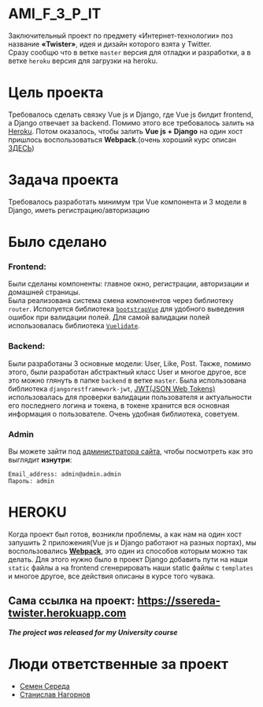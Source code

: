 # AMI_F_3_P_IT
Заключительный проект по предмету «Интернет-технологии» поз название **«Twister»**, идея и дизайн которого взята у Twitter.  
Сразу сообщю что в ветке `master` версия для отладки и разработки, а в ветке `heroku` версия для загрузки на heroku.
# Цель проекта
Требовалось сделать связку Vue js и Django, где Vue js билдит frontend, а Django отвечает за backend. Помимо этого все требовалось залить на [Heroku](https://heroku.com/). Потом оказалось, чтобы залить __Vue js + Django__ на один хост пришлось воспользоваться __Webpack__.(очень хороший курс описан [ЗДЕСЬ](https://github.com/EugeneDae/django-vue-cli-webpack-demo))
# Задача проекта
Требовалось разработать минимум три Vue компонента и 3 модели в Django, иметь регистрацию/авторизацию
# Было сделано
### Frontend:
Были сделаны компоненты: главное окно, регистрации, авторизации и домашней страницы.  
Была реализована система смена компонентов через библиотеку `router`. Исполуется библиотека [`bootstrapVue`](https://bootstrap-vue.org/) для удобного выведения ошибок при валидации полей. Для самой валидации полей использовалась библиотека [`Vuelidate`](https://vuelidate.js.org/).
### Backend:
Были разработаны 3 основные модели: User, Like, Post. Также, помимо этого, были разработан абстрактный класс User и многое другое, все это можно глянуть в папке `backend` в ветке `master`. Была использована библиотека `djangorestframework-jwt`, [JWT(JSON Web Tokens)](https://jwt.io/) использовалась для проверки валидации пользователя и актуальности его последнего логина и токена, в токене хранится вся основная информация о пользователе. Очень удобная библиотека, советуем.
### Admin
Вы можете зайти под [администратора сайта](https://ssereda-twister.herokuapp.com/admin/), чтобы посмотреть как это выглядит __изнутри__:  
```
Email_address: admin@admin.admin  
Пароль: admin
```
# HEROKU
Когда проект был готов, возникли проблемы, а как нам на один хост запушить 2 приложения(Vue js и Django работают на разных портах), мы воспользовались [__Webpack__](https://github.com/EugeneDae/django-vue-cli-webpack-demo), это один из способов которым можно так делать. Для этого нужно было в проект Django добавить пути на наши `static` файлы а на frontend сгенерировать наши static файлы c `templates` и многое другое, все действия описаны в курсе того чувака.

## Сама ссылка на проект: https://ssereda-twister.herokuapp.com

***The project was released for my University course***

# Люди ответственные за проект
- [Семен Середа](https://github.com/PrincePepper)
- [Станислав Нагорнов](https://github.com/praisethedeviI)
